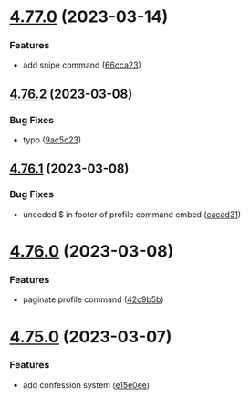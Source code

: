 # [4.77.0](https://github.com/onesoft-sudo/sudobot/compare/v4.76.2...v4.77.0) (2023-03-14)


### Features

* add snipe command ([66cca23](https://github.com/onesoft-sudo/sudobot/commit/66cca23497386784b7e6cd6bcbe6c85a65ee2ac6))



## [4.76.2](https://github.com/onesoft-sudo/sudobot/compare/v4.76.1...v4.76.2) (2023-03-08)


### Bug Fixes

* typo ([9ac5c23](https://github.com/onesoft-sudo/sudobot/commit/9ac5c23d420ecfcbc94b8cf86be43bd4ed693759))



## [4.76.1](https://github.com/onesoft-sudo/sudobot/compare/v4.76.0...v4.76.1) (2023-03-08)


### Bug Fixes

* uneeded $ in footer of profile command embed ([cacad31](https://github.com/onesoft-sudo/sudobot/commit/cacad317e7aac44f890b596d223ddd96b1a857c4))



# [4.76.0](https://github.com/onesoft-sudo/sudobot/compare/v4.75.0...v4.76.0) (2023-03-08)


### Features

* paginate profile command ([42c9b5b](https://github.com/onesoft-sudo/sudobot/commit/42c9b5b15f159b2c14c8683a97f60d7f655e3e63))



# [4.75.0](https://github.com/onesoft-sudo/sudobot/compare/v4.74.0...v4.75.0) (2023-03-07)


### Features

* add confession system ([e15e0ee](https://github.com/onesoft-sudo/sudobot/commit/e15e0eee5376cf841c40fea0363c90311a1fbdba))



